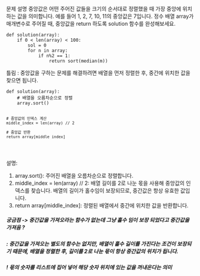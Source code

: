 <p>문제 설명
중앙값은 어떤 주어진 값들을 크기의 순서대로 정렬했을 때 가장 중앙에 위치하는 값을 의미합니다. 예를 들어 1, 2, 7, 10, 11의 중앙값은 7입니다. 정수 배열 array가 매개변수로 주어질 때, 중앙값을 return 하도록 solution 함수를 완성해보세요.</p>
<pre><code>def solution(array):
    if 0 &lt; len(array) &lt; 100:
        sol = 0
        for n in array:
            if n%2 == 1:
                return sort(median(m))</code></pre><p>틀림 :
중앙값을 구하는 문제를 해결하려면 배열을 먼저 정렬한 후, 중간에 위치한 값을 찾으면 됩니다.</p>
<pre><code>def solution(array):
    # 배열을 오름차순으로 정렬
    array.sort()

    # 중앙값의 인덱스 계산
    middle_index = len(array) // 2

    # 중앙값 반환
    return array[middle_index]
</code></pre><p>설명:</p>
<ol>
<li>array.sort(): 주어진 배열을 오름차순으로 정렬합니다.</li>
<li>middle_index = len(array) // 2: 배열 길이를 2로 나눈 몫을 사용해 중앙값의 인덱스를 찾습니다. 배열의 길이가 홀수임이 보장되므로, 중간값은 항상 유효한 값입니다.</li>
<li>return array[middle_index]: 정렬된 배열에서 중간에 위치한 값을 반환합니다.</li>
</ol>
<h5 id="궁금점---중간값을-가져오라는-함수가-없는데-그냥-홀수-임이-보장-되었다고-중간값을-가져옴-">궁금점 -&gt; 중간값을 가져오라는 함수가 없는데 그냥 홀수 임이 보장 되었다고 중간값을 가져옴 ?</h5>
<h5 id="-중간값을-가져오는-별도의-함수는-없지만-배열이-홀수-길이를-가진다는-조건이-보장되기-때문에-배열을-정렬한-후-길이를-2로-나눈-몫이-항상-중간값의-위치가-됩니다">: 중간값을 가져오는 별도의 함수는 없지만, 배열이 홀수 길이를 가진다는 조건이 보장되기 때문에, 배열을 정렬한 후, 길이를 2로 나눈 몫이 항상 중간값의 위치가 됩니다.</h5>
<h5 id="-몫의-숫자를-리스트에-집어-넣어-해당-숫자-위치에-있는-값을-꺼내온다는-의미">! 몫의 숫자를 리스트에 집어 넣어 해당 숫자 위치에 있는 값을 꺼내온다는 의미</h5>